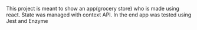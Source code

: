 This project is meant to show an app(grocery store) who is made using react. State was managed with context API. In the end app was tested using Jest and Enzyme

